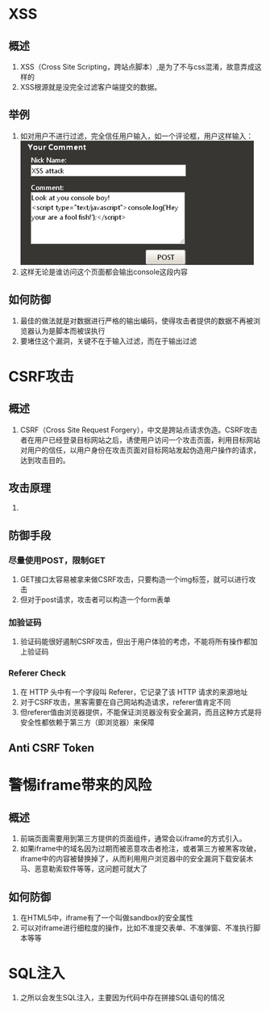 # XSS



## 概述

1. XSS（Cross Site Scripting，跨站点脚本）,是为了不与css混淆，故意弄成这样的
2. XSS根源就是没完全过滤客户端提交的数据。 

## 举例

1. 如对用户不进行过滤，完全信任用户输入，如一个评论框，用户这样输入：![1557327281590](README.assets/1557327281590.png)
2. 这样无论是谁访问这个页面都会输出console这段内容

## 如何防御

1. 最佳的做法就是对数据进行严格的输出编码，使得攻击者提供的数据不再被浏览器认为是脚本而被误执行
2. 要堵住这个漏洞，关键不在于输入过滤，而在于输出过滤 



# CSRF攻击

## 概述

1. CSRF（Cross Site Request Forgery），中文是跨站点请求伪造。CSRF攻击者在用户已经登录目标网站之后，诱使用户访问一个攻击页面，利用目标网站对用户的信任，以用户身份在攻击页面对目标网站发起伪造用户操作的请求，达到攻击目的。

## 攻击原理

1. 

## 防御手段

### 尽量使用POST，限制GET

1. GET接口太容易被拿来做CSRF攻击，只要构造一个img标签，就可以进行攻击
2. 但对于post请求，攻击者可以构造一个form表单

### 加验证码

1. 验证码能很好遏制CSRF攻击，但出于用户体验的考虑，不能将所有操作都加上验证码

### Referer Check

1. 在 HTTP 头中有一个字段叫 Referer，它记录了该 HTTP 请求的来源地址
2. 对于CSRF攻击，黑客需要在自己网站构造请求，referer值肯定不同
3. 但referer值由浏览器提供，不能保证浏览器没有安全漏洞，而且这种方式是将安全性都依赖于第三方（即浏览器）来保障

## Anti CSRF Token

# 警惕iframe带来的风险

## 概述

1. 前端页面需要用到第三方提供的页面组件，通常会以iframe的方式引入。
2. 如果iframe中的域名因为过期而被恶意攻击者抢注，或者第三方被黑客攻破，iframe中的内容被替换掉了，从而利用用户浏览器中的安全漏洞下载安装木马、恶意勒索软件等等，这问题可就大了 

## 如何防御

1. 在HTML5中，iframe有了一个叫做sandbox的安全属性 
2. 可以对iframe进行细粒度的操作，比如不准提交表单、不准弹窗、不准执行脚本等等 





# SQL注入

1. 之所以会发生SQL注入，主要因为代码中存在拼接SQL语句的情况 